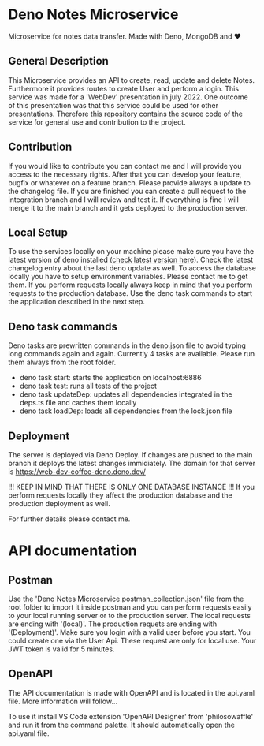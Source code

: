 # Deno Notes Microservice

Microservice for notes data transfer. Made with Deno, MongoDB and ❤️

## General Description

This Microservice provides an API to create, read, update and delete Notes. Furthermore it provides routes to create User and perform a login. This service was made for a 'WebDev' presentation in july 2022. One outcome of this presentation was that this service could be used for other presentations. Therefore this repository contains the source code of the service for general use and contribution to the project.

## Contribution

If you would like to contribute you can contact me and I will provide you access to the necessary rights. After that you can develop your feature, bugfix or whatever on a feature branch. Please provide always a update to the changelog file. If you are finished you can create a pull request to the integration branch and I will review and test it. If everything is fine I will merge it to the main branch and it gets deployed to the production server.

## Local Setup

To use the services locally on your machine please make sure you have the latest version of deno installed ([check latest version here](https://deno.land/)). Check the latest changelog entry about the last deno update as well. To access the database locally you have to setup environment variables. Please contact me to get them. If you perform requests locally always keep in mind that you perform requests to the production database. Use the deno task commands to start the application described in the next step.

## Deno task commands

Deno tasks are prewritten commands in the deno.json file to avoid typing long commands again and again. Currently 4 tasks are available. Please run them always from the root folder. 

- deno task start: starts the application on localhost:6886
- deno task test: runs all tests of the project
- deno task updateDep: updates all dependencies integrated in the deps.ts file and caches them locally
- deno task loadDep: loads all dependencies from the lock.json file

## Deployment

The server is deployed via Deno Deploy. If changes are pushed to the main branch it deploys the latest changes immidiately. The domain for that server is https://web-dev-coffee-deno.deno.dev/ 

!!! KEEP IN MIND THAT THERE IS ONLY ONE DATABASE INSTANCE !!!
If you perform requests locally they affect the production database and the production deployment as well.

For further details please contact me.

# API documentation

## Postman

Use the 'Deno Notes Microservice.postman_collection.json' file from the root folder to import it inside postman and you can perform requests easily to your local running server or to the production server. The local requests are ending with '(local)'. The production requets are ending with '(Deployment)'. Make sure you login with a valid user before you start. You could create one via the User Api. These request are only for local use. Your JWT token is valid for 5 minutes.

## OpenAPI

The API documentation is made with OpenAPI and is located in the api.yaml file. More information will follow...

To use it install VS Code extension 'OpenAPI Designer' from 'philosowaffle' and run it from the command palette. It should automatically open the api.yaml file. 